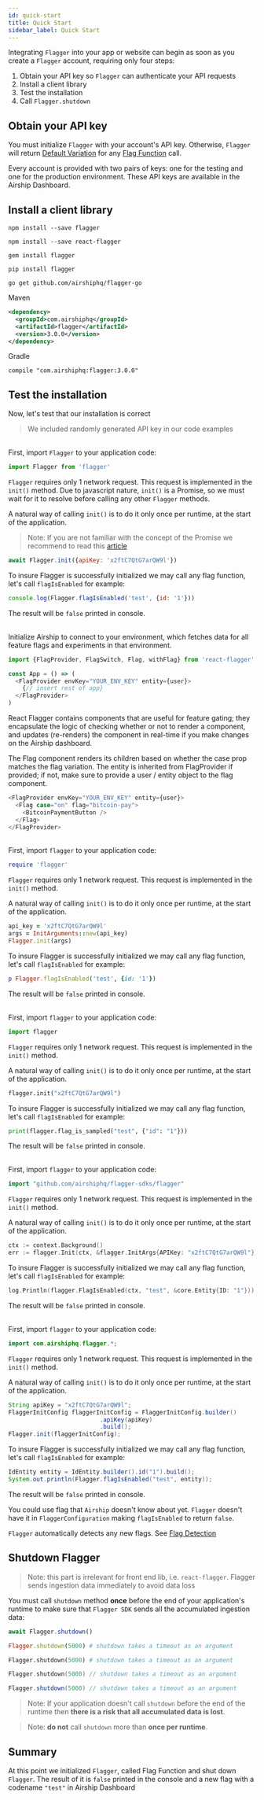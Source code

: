 ```yaml
---
id: quick-start
title: Quick Start
sidebar_label: Quick Start
---
```


Integrating `Flagger` into your app or website can begin as soon as you create a `Flagger` account, 
requiring only four steps:

1. Obtain your API key so `Flagger` can authenticate your API requests
2. Install a client library
3. Test the installation
4. Call `Flagger.shutdown`

## Obtain your API key

You must initialize `Flagger` with your account's API key. Otherwise, `Flagger` will return 
[Default Variation](default-variation.md) for any [Flag Function](flag-functions.md) call.

Every account is provided with two pairs of keys: one for the testing and one for the production environment. These 
API keys are available in the Airship Dashboard.

## Install a client library

<!--DOCUSAURUS_CODE_TABS-->
<!--Javascript-->
```commandline
npm install --save flagger
```
<!--React-->
```commandline
npm install --save react-flagger
```
<!--Ruby-->
```commandline
gem install flagger
```
<!--Python-->
```commandline
pip install flagger
```
<!--Go-->
```commandline
go get github.com/airshiphq/flagger-go
```
<!--Java-->
Maven
```xml
<dependency>
  <groupId>com.airshiphq</groupId>
  <artifactId>flagger</artifactId>
  <version>3.0.0</version>
</dependency>
```
Gradle
```commandline
compile "com.airshiphq:flagger:3.0.0"
```
<!--END_DOCUSAURUS_CODE_TABS-->

## Test the installation

Now, let's test that our installation is correct

>We included randomly generated API key in our code examples

<!--DOCUSAURUS_CODE_TABS-->
<!--Javascript-->
<br>First, import `Flagger` to your application code:
```javascript
import Flagger from 'flagger'
```

`Flagger` requires only 1 network request. This request is implemented in the `init()` method. Due to javascript nature,
`init()` is a Promise, so we must wait for it to resolve before calling any other `Flagger` methods. 

A natural way of calling `init()` is to do it only once per runtime, at the start of the application.

>Note: If you are not familiar with the concept of the Promise we recommend to read this 
>[article](https://developer.mozilla.org/en-US/docs/Web/JavaScript/Reference/Global_Objects/Promise) 
```javascript
await Flagger.init({apiKey: 'x2ftC7QtG7arQW9l'})
```

To insure Flagger is successfully initialized we may call any flag function, let's call `flagIsEnabled` for example:
```javascript
console.log(Flagger.flagIsEnabled('test', {id: '1'}))
```

The result will be `false` printed in console.

<!--React-->
<br>Initialize Airship to connect to your environment, which fetches data for all feature flags and experiments in that environment.
```javascript
import {FlagProvider, FlagSwitch, Flag, withFlag} from 'react-flagger'

const App = () => (
  <FlagProvider envKey="YOUR_ENV_KEY" entity={user}>
    {// insert rest of app}
  </FlagProvider>
)
```
React Flagger contains components that are useful for feature gating; 
they encapsulate the logic of checking whether or not to render a component, 
and updates (re-renders) the component in real-time if you make changes on the Airship dashboard.

The Flag component renders its children based on whether the case prop matches the flag variation. 
The entity is inherited from FlagProvider if provided; 
if not, make sure to provide a user / entity object to the flag component.

```javascript
<FlagProvider envKey="YOUR_ENV_KEY" entity={user}>
  <Flag case="on" flag="bitcoin-pay">
    <BitcoinPaymentButton />
  </Flag>
</FlagProvider>
```

<!--Ruby-->
<br>First, import `flagger` to your application code:
```ruby
require 'flagger'
```

`Flagger` requires only 1 network request. This request is implemented in the `init()` method.

A natural way of calling `init()` is to do it only once per runtime, at the start of the application.

```ruby
api_key = 'x2ftC7QtG7arQW9l'
args = InitArguments::new(api_key)
Flagger.init(args)
```

To insure Flagger is successfully initialized we may call any flag function, let's call `flagIsEnabled` for example:
```ruby
p Flagger.flagIsEnabled('test', {id: '1'})
```

The result will be `false` printed in console.

<!--Python-->
<br>First, import `flagger` to your application code:
```python
import flagger
```

`Flagger` requires only 1 network request. This request is implemented in the `init()` method.

A natural way of calling `init()` is to do it only once per runtime, at the start of the application.

```python
flagger.init("x2ftC7QtG7arQW9l")
```

To insure Flagger is successfully initialized we may call any flag function, let's call `flagIsEnabled` for example:
```python
print(flagger.flag_is_sampled("test", {"id": "1"}))
```

The result will be `false` printed in console.

<!--Go-->
<br>First, import `flagger` to your application code:
```go
import "github.com/airshiphq/flagger-sdks/flagger"
```

`Flagger` requires only 1 network request. This request is implemented in the `init()` method.

A natural way of calling `init()` is to do it only once per runtime, at the start of the application.

```go
ctx := context.Background()
err := flagger.Init(ctx, &flagger.InitArgs{APIKey: "x2ftC7QtG7arQW9l"})
```

To insure Flagger is successfully initialized we may call any flag function, let's call `flagIsEnabled` for example:
```go
log.Println(flagger.FlagIsEnabled(ctx, "test", &core.Entity{ID: "1"}))
```

The result will be `false` printed in console.

<!--Java-->
<br>First, import `flagger` to your application code:
```java
import com.airshiphq.flagger.*;
```

`Flagger` requires only 1 network request. This request is implemented in the `init()` method.

A natural way of calling `init()` is to do it only once per runtime, at the start of the application.

```java
String apiKey = "x2ftC7QtG7arQW9l";
FlaggerInitConfig flaggerInitConfig = FlaggerInitConfig.builder()
                          .apiKey(apiKey)
                          .build();
Flagger.init(flaggerInitConfig);
```

To insure Flagger is successfully initialized we may call any flag function, let's call `flagIsEnabled` for example:
```java
IdEntity entity = IdEntity.builder().id("1").build();
System.out.println(Flagger.flagIsEnabled("test", entity));
```
The result will be `false` printed in console.

<!--END_DOCUSAURUS_CODE_TABS-->
 
You could use flag that `Airship` doesn't know about yet. `Flagger` doesn't have it in `FlaggerConfiguration` making `flagIsEnabled` to return `false`. 

`Flagger` automatically detects any new flags. See [Flag Detection](flag-detection.md)

## Shutdown Flagger

>Note: this part is irrelevant for front end lib, i.e. `react-flagger`. Flagger sends ingestion data immediately to avoid data loss

You must call `shutdown` method __once__ before the end of your application's runtime to make sure that 
`Flagger SDK` sends all the accumulated ingestion data:

<!--DOCUSAURUS_CODE_TABS-->
<!--Javascript-->
```typescript
await Flagger.shutdown()
```
<!--Ruby-->
```ruby
Flagger.shutdown(5000) # shutdown takes a timeout as an argument
```
<!--Python-->
```python
Flagger.shutdown(5000) # shutdown takes a timeout as an argument
```
<!--Go-->
```go
Flagger.shutdown(5000) // shutdown takes a timeout as an argument
```
<!--Java-->
```java
Flagger.shutdown(5000) // shutdown takes a timeout as an argument
```
<!--END_DOCUSAURUS_CODE_TABS-->

> Note: If your application doesn't call `shutdown` before the end of the runtime then __there is a risk that all 
>accumulated data is lost__.

> Note: __do not__ call `shutdown` more than __once per runtime__.

## Summary

At this point we initialized `Flagger`, called Flag Function and shut down `Flagger`.
The result of it is `false` printed in the console and a new flag with a codename `"test"` in Airship Dashboard 